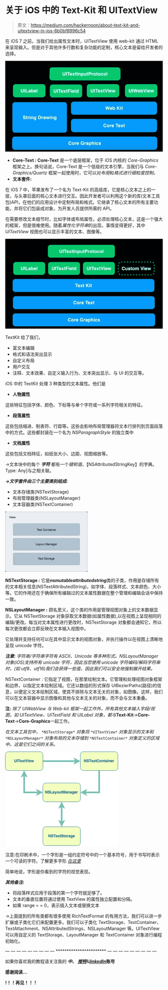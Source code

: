 # 关于 iOS 中的 Text-Kit 和 UITextView

> 原文：<https://medium.com/hackernoon/about-text-kit-and-uitextview-in-ios-6b0bf8996c54>

在 iOS 7 之前，当我们给出属性文本时，UITextView 使用 web-kit 通过 HTML 来呈现输入。但是对于其他许多行数和复杂功能的定制，核心文本是留给开发者的选择。

![](img/e54871c488f8de525b1648c7b32f078b.png)

*   **Core-Text : Core-Text** 是一个底层框架，位于 iOS 内核的 *Core-Graphics* 框架之上。换句话说，Core-Text 是一个低级的文本引擎，当我们与 *Core-Graphics/Quartz* 框架一起使用时，它可以对*布局*和*格式进行细粒度控制。*
*   **文本套件:**

在 iOS 7 中，苹果发布了一个名为 Text-Kit 的高级库，它是核心文本之上的一层，与头罩后面的核心文本进行交互。因此开发者可以利用这个新的库(文本工具包)API，在他们的应用设计中定制布局和格式。它继承了核心文本的所有主要功能，并将它们包装成对象，为开发人员提供所需的 API。

在需要修改文本细节时，比如字体或布局属性，必须处理核心文本，这是一个强大的框架，但是很难使用。随着*属性化字符串*的出现，事情变得更好，其中 *UITextView* 视图也可以显示丰富的文本、图像等。

![](img/be14531a668ff225409255467736cad1.png)

TextKit 给了我们，

*   富文本编辑
*   格式和语法突出显示
*   自定义布局
*   用户交互
*   注释、文本效果、自定义输入行为、文本突出显示、与 UI 的交互等。

iOS 中的 TextKit 处理 3 种类型的文本属性。他们是

*   **人物属性**

这些特征包括字体、颜色、下标等与单个字符或一系列字符相关的特征。

*   **段落属性**

这些包括缩进、制表符、行距等。这些会影响布局管理器将文本行排列到页面段落中的方式。这些都封装在一个名为 *NSParagraphStyle* 的独立类中

*   **文档属性**

这些包括文档特征，如纸张大小、边距、视图缩放等。

→文本块中的每个 ***字符*** 都有一个*键和值*，【NSAttributedStringKey】的字典。Type: Any]与之相关联。

***→文字套件由三个主要类别组成:***

*   文本存储类(NSTextStorage)
*   布局管理器类(NSLayoutManager)
*   文本容器类(NSTextContainer)

![](img/6c751b47140b21ee26fdcafef01226b8.png)

**NSTextStorage :** 它是***nsmutableattributedstring***类的子类，作用是存储所有的文本相关信息(NSTextAttributedString)，如字体、段落样式、文本颜色、大小等。它的作用还在于确保所有编辑过的文本属性数据在整个管理和编辑会话中保持一致。

**NSLayoutManager :** 顾名思义，这个类的作用是管理视图对象上的文本数据显示。它从 NSTextStorage 对象获取文本数据(如属性数据),以在视图上呈现相同的编辑/更改。每当对文本属性进行更改时，NSTextStorage 对象都会通知它，所以每次更改都会立即反映在文本输入视图中。

它处理并支持任何可以在其中显示文本的视图对象，并执行操作以在视图上清晰地呈现 unicode 字符。

***注意:*** *字符串/字符串字符有 ASCII、Unicode 等多种形式。NSLayoutManager 对象(iOS)支持所有 unicode 字符，因此当您使用 unicode 字符编码/解码字符串时，(如 utf8、utf16)我们会获得一些值，因此我们可以安全地强制展开结果。*

NSTextContainer : 它指定了视图，在那里绘制文本。它管理和处理视图对象框架和边界，以指定文本绘制区域。它还以数组的形式保存 UIBezierPaths(路径)的信息，以便定义文本绘制区域，使其不排除与文本无关的对象，如图像。这样，我们可以在文本容器中显示图像和其他与文本无关的对象，而不会与文本重叠。

**注:** *除了 UIWebView 与 Web-kit 框架一起工作外，所有其他文本输入字段/视图，如 UITextView、UITextField 和 UILabel 对象，都与***Text-Kit**→**Core-Text**→**Core-Graphics**一起工作。

*在文本工具包中，* `*NSTextStorage*` *对象将* `*UITextView*` *对象显示的文本和* `*NSLayoutManager*` *对象布局的文本存储到* `*NSTextContainer*` *对象定义的区域中。这是它们之间的关系。*

![](img/6eeb129a28dfac121299f34fd50b44f7.png)

注意:在印刷术中，一个字形是一组约定符号中的一个基本符号，用于书写时表示一个可读的字符。了解更多字形 [*在这里*](https://en.wikipedia.org/wiki/Glyph)

简单地说，字形是你看到的字符的视觉表现。

***其他备注:***

*   将段落样式应用于段落的第一个字符就足够了。
*   文本的垂直位置将通过使用 TextView 的属性独立配置和分隔。
*   如果 range = = 0，表示插入文本或替换文本

→上面提到的所有类都有很多使用 RichTextFormat 的有用方法，我们可以进一步扩展或子类化它们来配置更多。我们可以子类化 TextStorage、TextContainer、TextAttachment、NSAttributedStrings、NSLayoutManager 等。UITextVIew 可以用自定义的 TextStorage、LayoutManager 和 TextContainer 对象进行编程初始化。

— — — — — — — — — *********************** — — — — — — — — —

如果你喜欢我的教程请关注我的 ***中*、** [***推特***](https://twitter.com/Leelakrishn4)&[***linkedIn***](https://www.linkedin.com/in/leela-prasad-penumutchu-b44023157/)**账号**

**感谢阅读…**

******************************!！！再见！！！******************************